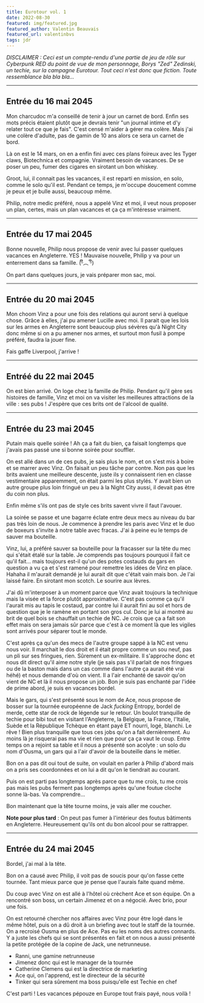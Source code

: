 ```yaml
---
title: Eurotour vol. 1
date: 2022-08-30
featured: img/featured.jpg
featured_author: Valentin Beauvais
featured_url: valentinbvs
tags: jdr
---
```


_DISCLAIMER : Ceci est un compte-rendu d'une partie de jeu de rôle sur Cyberpunk RED du point de vue de mon personnage, Borys "Zed" Zedinski, un techie, sur la campagne Eurotour. Tout ceci n'est donc que fiction. Toute ressemblance bla bla bla…_

---

## Entrée du 16 mai 2045

Mon charcudoc m'a conseillé de tenir à jour un carnet de bord. Enfin ses mots précis étaient plutôt que je devrais tenir "un journal intime et d'y relater tout ce que je fais". C'est censé m'aider à gérer ma colère. Mais j'ai une colère d'adulte, pas de gamin de 10 ans alors ce sera un carnet de bord.

Là on est le 14 mars, on en a enfin fini avec ces plans foireux avec les Tyger claws, Biotechnica et compagnie. Vraiment besoin de vacances. De se poser un peu, fumer des cigares en sirotant un bon whiskey.

Groot, lui, il connait pas les vacances, il est reparti en mission, en solo, comme le solo qu'il est. Pendant ce temps, je m'occupe doucement comme je peux et je bulle aussi, beaucoup même.

Philip, notre medic préféré, nous a appelé Vinz et moi, il veut nous proposer un plan, certes, mais un plan vacances et ça ça m'intéresse vraiment.

---

## Entrée du 17 mai 2045

Bonne nouvelle, Philip nous propose de venir avec lui passer quelques vacances en Angleterre. YES !
Mauvaise nouvelle, Philip y va pour un enterrement dans sa famille. (ᵟຶ︵ ᵟຶ)

On part dans quelques jours, je vais préparer mon sac, moi.

---

## Entrée du 20 mai 2045

Mon choom Vinz a pour une fois des relations qui auront servi à quelque chose. Grâce à elles, j'ai pu amener Lucille avec moi. Il parait que les lois sur les armes en Angleterre sont beaucoup plus sévères qu'à Night City donc même si on a pu amener nos armes, et surtout mon fusil à pompe préféré, faudra la jouer fine.

Fais gaffe Liverpool, j'arrive !

---

## Entréé du 22 mai 2045

On est bien arrivé. On loge chez la famille de Philip.
Pendant qu'il gère ses histoires de famille, Vinz et moi on va visiter les meilleures attractions de la ville : ses pubs !
J'espère que ces brits ont de l'alcool de qualité.

---

## Entrée du 23 mai 2045

Putain mais quelle soirée ! Ah ça a fait du bien, ça faisait longtemps que j'avais pas passé une si bonne soirée pour souffler.

On est allé dans un de ces pubs, je sais plus le nom, et on s'est mis à boire et se marrer avec Vinz.
On faisait un peu tâche par contre. Non pas que les brits avaient une meilleure descente, juste ils y connaissent rien en classe vestimentaire apparemment, on était parmi les plus stylés. Y avait bien un autre groupe plus loin fringué un peu à la Night City aussi, il devait pas être du coin non plus.

Enfin même s'ils ont pas de style ces brits savent vivre il faut l'avouer.

La soirée se passe et une bagarre éclate entre deux mecs au niveau du bar pas très loin de nous. Je commence à prendre les paris avec Vinz et le duo de boxeurs s'invite à notre table avec fracas. J'ai à peine eu le temps de sauver ma bouteille.

Vinz, lui, a préféré sauver sa bouteille pour la fracasser sur la tête du mec qui s'était étalé sur la table. Je comprends pas toujours pourquoi il fait ce qu'il fait… mais toujours est-il qu'un des potes costauds du gars en question a vu ça et s'est ramené pour remettre les idées de Vinz en place. Hahaha il m'aurait demandé je lui aurait dit que c'était vain mais bon. Je l'ai laissé faire. En sirotant mon scotch. Le sourire aux lèvres.

J'ai dû m'interposer à un moment parce que Vinz avait toujours la technique mais la visée et la force plutôt approximative. C'est pas comme ça qu'il l'aurait mis au tapis le costaud, par contre lui il aurait fini au sol et hors de question que je le ramène en portant son gros cul. Donc je lui ai montré au brit de quel bois se chauffait un techie de NC. Je crois que ça a fait son effet mais on sera jamais sûr parce que c'est à ce moment là que les vigiles sont arrivés pour séparer tout le monde.

C'est après ça qu'un des mecs de l'autre groupe sappé à la NC est venu nous voir. Il marchait le dos droit et il était propre comme un sou neuf, pas un pli sur ses fringues, rien. Sûrement un ex-militaire.
Il s'approche donc et nous dit direct qu'il aime notre style (je sais pas s'il parlait de nos fringues ou de la baston mais dans un cas comme dans l'autre ça aurait été vrai héhé) et nous demande d'où on vient. Il a l'air enchanté de savoir qu'on vient de NC et là il nous propose un job.
Bon je suis pas enchanté par l'idée de prime abord, je suis en vacances bordel.

Mais le gars, qui s'est présenté sous le nom de Ace, nous propose de bosser sur la tournée européenne de Jack _fucking_ Entropy, bordel de merde, cette star de rock de légende sur le retour. Un boulot tranquille de techie pour bibi tout en visitant l'Angleterre, la Belgique, la France, l'Italie, Suède et la République Tchèque en étant payé ET nourri, logé, blanchi. Le rêve ! Bien plus tranquille que tous ces jobs qu'on a fait dernièrement. Au moins là je risquerai pas ma vie et rien que pour ça ça vaut le coup. Entre temps on a rejoint sa table et il nous a présenté son acolyte : un solo du nom d'Ousma, un gars qui a l'air d'avoir de la bouteille dans le métier.

Bon on a pas dit oui tout de suite, on voulait en parler à Philip d'abord mais on a pris ses coordonnées et on lui a dit qu'on le tiendrait au courant.

Puis on est parti pas longtemps après parce que tu me crois, tu me crois pas mais les pubs ferment pas longtemps après qu'une foutue cloche sonne là-bas. Va comprendre…

Bon maintenant que la tête tourne moins, je vais aller me coucher.

**Note pour plus tard** : On peut pas fumer à l'intérieur des foutus bâtiments en Angleterre. Heureusement qu'ils ont du bon alcool pour se rattrapper.

---

## Entrée du 24 mai 2045

Bordel, j'ai mal à la tête.

Bon on a causé avec Philip, il voit pas de soucis pour qu'on fasse cette tournée. Tant mieux parce que je pense que l'aurais faite quand même.

Du coup avec Vinz on est allé à l'hôtel où crèchent Ace et son équipe. On a rencontré son boss, un certain Jimenez et on a négocié. Avec brio, pour une fois.

On est retourné chercher nos affaires avec Vinz pour être logé dans le même hôtel, puis on a dû droit à un briefing avec tout le staff de la tournée.
On a recroisé Ousma en plus de Ace. Pas eu les noms des autres connards. Y a juste les chefs qui se sont présentés en fait et on nous a aussi présenté la petite protégée de la copine de Jack, une netrunneuse.

- Ranni, une gamine netrunneuse
- Jimenez donc qui est le manager de la tournée
- Catherine Clemens qui est la directrice de marketing
- Ace qui, on l'apprend, est le directeur de la sécurité
- Tinker qui sera sûrement ma boss puisqu'elle est Techie en chef

C'est parti ! Les vacances pépouze en Europe tout frais payé, nous voilà !
